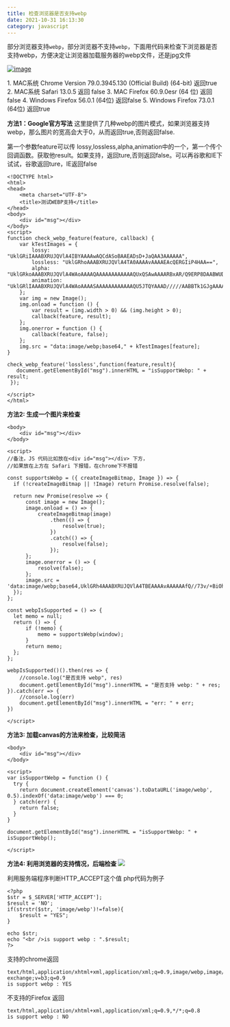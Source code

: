 ```yaml
---
title: 检查浏览器是否支持webp
date: 2021-10-31 16:13:30
category: javascript
---
```


部分浏览器支持`webp`，部分浏览器不支持`webp`，下面用代码来检查下浏览器是否支持webp，方便决定让浏览器加载服务器的webp文件，还是jpg文件

[![image](https://upload-images.jianshu.io/upload_images/10024246-48c235ca822015c7.png?imageMogr2/auto-orient/strip%7CimageView2/2/w/1240)](https://java-er.com/blog/check-webp-code/webp/) 

1\. MAC系统 Chrome Version 79.0.3945.130 (Official Build) (64-bit) 返回true
2\. MAC系统 Safari 13.0.5 返回 false
3\. MAC Firefox 60.9.0esr (64 位) 返回false
4\. Windows Firefox 56.0.1 (64位) 返回false
5\. Windows Firefox 73.0.1 (64位) 返回true

**方法1：Google官方写法**
这里提供了几种webp的图片模式，如果浏览器支持webp，那么图片的宽高会大于0，从而返回true,否则返回false.

第一个参数feature可以传 lossy,lossless,alpha,animation中的一个，第一个传个回调函数。获取他result。如果支持，返回ture,否则返回false。可以再谷歌和IE下试试，谷歌返回ture，IE返回false

```
<!DOCTYPE html>
<html>
<head>
    <meta charset="UTF-8">
    <title>测试WEBP支持</title>
</head>
<body>
    <div id="msg"></div>
</body>
<script>
function check_webp_feature(feature, callback) {
    var kTestImages = {
        lossy: "UklGRiIAAABXRUJQVlA4IBYAAAAwAQCdASoBAAEADsD+JaQAA3AAAAAA",
        lossless: "UklGRhoAAABXRUJQVlA4TA0AAAAvAAAAEAcQERGIiP4HAA==",
        alpha: "UklGRkoAAABXRUJQVlA4WAoAAAAQAAAAAAAAAAAAQUxQSAwAAAARBxAR/Q9ERP8DAABWUDggGAAAABQBAJ0BKgEAAQAAAP4AAA3AAP7mtQAAAA==",
        animation: "UklGRlIAAABXRUJQVlA4WAoAAAASAAAAAAAAAAAAQU5JTQYAAAD/////AABBTk1GJgAAAAAAAAAAAAAAAAAAAGQAAABWUDhMDQAAAC8AAAAQBxAREYiI/gcA"
    };
    var img = new Image();
    img.onload = function () {
        var result = (img.width > 0) && (img.height > 0);
        callback(feature, result);
    };
    img.onerror = function () {
        callback(feature, false);
    };
    img.src = "data:image/webp;base64," + kTestImages[feature];
}

check_webp_feature('lossless',function(feature,result){
   document.getElementById("msg").innerHTML = "isSupportWebp: " + result;
 });

</script>
</html>
```

**方法2: 生成一个图片来检查**

```
<body>
    <div id="msg"></div>
</body>

<script>
//备注，JS 代码比如放在<div id="msg"></div> 下方，
//如果放在上方在 Safari 下报错，在chrome下不报错

const supportsWebp = ({ createImageBitmap, Image }) => {
  if (!createImageBitmap || !Image) return Promise.resolve(false);

  return new Promise(resolve => {
      const image = new Image();
      image.onload = () => {
          createImageBitmap(image)
              .then(() => {
                  resolve(true);
              })
              .catch(() => {
                  resolve(false);
              });
      };
      image.onerror = () => {
          resolve(false);
      };
      image.src = 'data:image/webp;base64,UklGRh4AAABXRUJQVlA4TBEAAAAvAAAAAAfQ//73v/+BiOh/AAA=';
  });
};

const webpIsSupported = () => {
  let memo = null;
  return () => {
      if (!memo) {
          memo = supportsWebp(window);
      }
      return memo;
  };
};

webpIsSupported()().then(res => {
    //console.log("是否支持 webp", res)
    document.getElementById("msg").innerHTML = "是否支持 webp: " + res;
}).catch(err => {
    //console.log(err)
    document.getElementById("msg").innerHTML = "err: " + err;
})

</script>
```

**方法3: 加载canvas的方法来检查，比较简洁**

```
<body>
    <div id="msg"></div>
</body>

<script>
var isSupportWebp = function () {
  try {
    return document.createElement('canvas').toDataURL('image/webp', 0.5).indexOf('data:image/webp') === 0;
  } catch(err) {
    return false;
  }
}

document.getElementById("msg").innerHTML = "isSupportWebp: " + isSupportWebp();

</script>
```

**方法4: 利用浏览器的支持情况，后端检查**
![](https://upload-images.jianshu.io/upload_images/10024246-b1aa1599fed193eb.png?imageMogr2/auto-orient/strip%7CimageView2/2/w/1240) 

利用服务端程序判断HTTP_ACCEPT这个值 php代码为例子

```
<?php
$str = $_SERVER['HTTP_ACCEPT'];
$result = 'NO';
if(strstr($str, 'image/webp')!=false){
    $result = "YES";
}

echo $str;
echo "<br />is support webp : ".$result;
?>
```

支持的chrome返回

```
text/html,application/xhtml+xml,application/xml;q=0.9,image/webp,image/apng,*/*;q=0.8,application/signed-exchange;v=b3;q=0.9
is support webp : YES
```

不支持的Firefox 返回

```
text/html,application/xhtml+xml,application/xml;q=0.9,*/*;q=0.8
is support webp : NO
```

